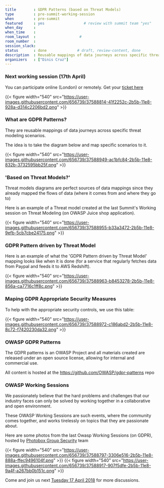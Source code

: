 ```yaml
---
title        : GDPR Patterns (based on Threat Models)
type         : pre-summit-working-session
when         : pre-summit
featured     : yes                  # review with summit team "yes"
when_day     :
when_time    :
room_layout  :                    #
room_number  :
session_slack: 
status       : done              # draft, review-content, done
description  : Reusable mappings of data journeys across specific threat modeling scenarios.
organizers   : ["Dinis Cruz"]
---
```


### Next working session (17th April)

You can participate online (London) or remotely. Get your [ticket here](https://www.eventbrite.com/e/owasp-working-session-tickets-42422014387)

{{< figure  width="540" src="https://user-images.githubusercontent.com/656739/37588814-41f2252c-2b5b-11e8-928a-d314c2206bd2.png" >}}

### What are GDPR Patterns?

They are reusable mappings of data journeys across specific threat modeling scenarios.

The idea is to take the diagram below and map specific scenarios to it.

{{< figure  width="540" src="https://user-images.githubusercontent.com/656739/37588949-ac1bfc84-2b5b-11e8-832b-3732595bb25f.png" >}}


### 'Based on Threat Models?'

Threat models diagrams are perfect sources of data mappings since they already mapped the flows of data (where it comes from and where they go to)

Here is an example of a Threat model created at the last Summit's Working session on Threat Modeling (on OWASP Juice shop application).

{{< figure  width="540" src="https://user-images.githubusercontent.com/656739/37588955-b33a3472-2b5b-11e8-9efb-5cb7cbe24175.png" >}}


### GDPR Pattern driven by Threat Model

Here is an example of what the 'GDPR Pattern driven by Threat Model' mapping looks like when it is done (for a service that regularly fetches data from Paypal and feeds it to AWS Redshift).

{{< figure  width="540" src="https://user-images.githubusercontent.com/656739/37588963-b8453278-2b5b-11e8-856a-ca7716c1ff8c.png" >}}

### Maping GDPR Appropriate Security Measures

To help with the appropriate security controls, we use this table:

{{< figure  width="540" src="https://user-images.githubusercontent.com/656739/37588972-c186abd2-2b5b-11e8-8c72-f7420230da32.png" >}}


### OWASP GDPR Patterns

The GDPR patterns is an OWASP Project and all materials created are released under an open source license, allowing for internal and commercial use.

All content is hosted at the https://github.com/OWASP/gdpr-patterns repo


### OWASP Working Sessions

We passionately believe that the hard problems and challenges that our industry faces can only
be solved by working together in a collaborative and open environment.

These OWASP Working Sessions are such events, where the community comes together, and works tirelessly on topics that they are passionate about.

Here are some photos from the last Owasp Working Sessions (on GDPR), hosted by [Photobox Group Security](https://pbx-group-security.com) team


{{< figure  width="540" src="https://user-images.githubusercontent.com/656739/37588797-3306e516-2b5b-11e8-888a-ffec9496104f.png" >}}
{{< figure  width="540" src="https://user-images.githubusercontent.com/656739/37588917-907f5dfe-2b5b-11e8-9a4f-a267bb0b151c.png" >}}


Come and join us next [Tuesday 17 April 2018](https://www.eventbrite.com/e/owasp-working-session-tickets-42422014387) for more discussions.
